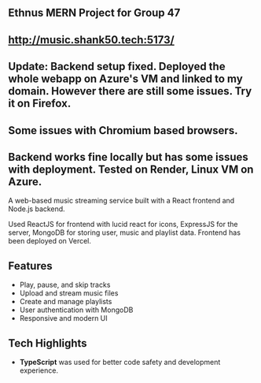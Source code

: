 ## Ethnus MERN Project for Group 47
## http://music.shank50.tech:5173/
## Update: Backend setup fixed. Deployed the whole webapp on Azure's VM and linked to my domain. However there are still some issues. Try it on Firefox. 
## Some issues with Chromium based browsers. 
## Backend works fine locally but has some issues with deployment. Tested on Render, Linux VM on Azure.



A web-based music streaming service built with a React frontend and Node.js backend.

Used ReactJS for frontend with lucid react for icons, ExpressJS for the server, MongoDB for storing user, music and playlist data.
Frontend has been deployed on Vercel.

## Features

- Play, pause, and skip tracks  
- Upload and stream music files  
- Create and manage playlists  
- User authentication with MongoDB  
- Responsive and modern UI

## Tech Highlights

- **TypeScript** was used for better code safety and development experience.
